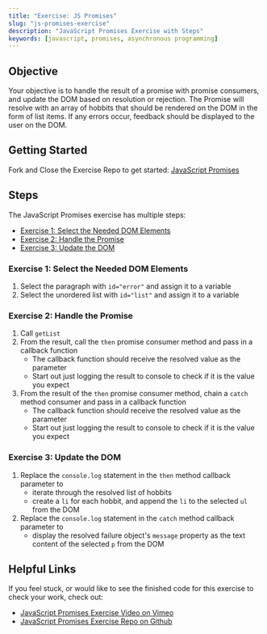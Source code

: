 ```yaml
---
title: "Exercise: JS Promises"
slug: "js-promises-exercise"
description: "JavaScript Promises Exercise with Steps"
keywords: [javascript, promises, asynchronous programming]
---
```


## Objective

Your objective is to handle the result of a promise with promise consumers, and update the DOM based on resolution or rejection. The Promise will resolve with an array of hobbits that should be rendered on the DOM in the form of list items. If any errors occur, feedback should be displayed to the user on the DOM.

## Getting Started

Fork and Close the Exercise Repo to get started: [JavaScript Promises](https://github.com/Bryantellius/JavaScript_Promises)

## Steps

The JavaScript Promises exercise has multiple steps:

- [Exercise 1: Select the Needed DOM Elements](#exercise-1-select-the-needed-dom-elements)
- [Exercise 2: Handle the Promise](#exercise-2-handle-the-promise)
- [Exercise 3: Update the DOM](#exercise-3-update-the-dom)

### Exercise 1: Select the Needed DOM Elements

1. Select the paragraph with `id="error"` and assign it to a variable
2. Select the unordered list with `id="list"` and assign it to a variable

### Exercise 2: Handle the Promise

1. Call `getList`
2. From the result, call the `then` promise consumer method and pass in a callback function
   - The callback function should receive the resolved value as the parameter
   - Start out just logging the result to console to check if it is the value you expect
3. From the result of the `then` promise consumer method, chain a `catch` method consumer and pass in a callback function
   - The callback function should receive the resolved value as the parameter
   - Start out just logging the result to console to check if it is the value you expect

### Exercise 3: Update the DOM

1. Replace the `console.log` statement in the `then` method callback parameter to
   - iterate through the resolved list of hobbits
   - create a `li` for each hobbit, and append the `li` to the selected `ul` from the DOM
2. Replace the `console.log` statement in the `catch` method callback parameter to
   - display the resolved failure object's `message` property as the text content of the selected `p` from the DOM

## Helpful Links

If you feel stuck, or would like to see the finished code for this exercise to check your work, check out:

- [JavaScript Promises Exercise Video on Vimeo](#)
- [JavaScript Promises Exercise Repo on Github](https://github.com/Bryantellius/JavaScript_Promises/tree/Answer)
